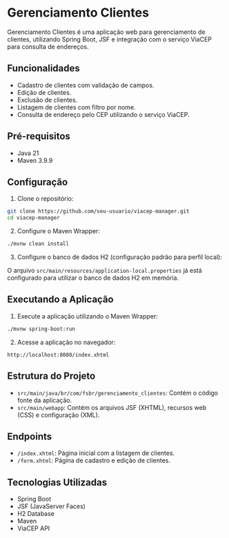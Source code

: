 # Gerenciamento Clientes

Gerenciamento Clientes é uma aplicação web para gerenciamento de clientes, utilizando Spring Boot, JSF e integração com o serviço ViaCEP para consulta de endereços.

## Funcionalidades

- Cadastro de clientes com validação de campos.
- Edição de clientes.
- Exclusão de clientes.
- Listagem de clientes com filtro por nome.
- Consulta de endereço pelo CEP utilizando o serviço ViaCEP.

## Pré-requisitos

- Java 21
- Maven 3.9.9

## Configuração

1. Clone o repositório:

```sh
git clone https://github.com/seu-usuario/viacep-manager.git
cd viacep-manager
```

2. Configure o Maven Wrapper:

```sh
./mvnw clean install
```

3. Configure o banco de dados H2 (configuração padrão para perfil local):

O arquivo `src/main/resources/application-local.properties` já está configurado para utilizar o banco de dados H2 em memória.

## Executando a Aplicação

1. Execute a aplicação utilizando o Maven Wrapper:

```sh
./mvnw spring-boot:run
```

2. Acesse a aplicação no navegador:

```
http://localhost:8080/index.xhtml
```

## Estrutura do Projeto

- `src/main/java/br/com/fsbr/gerenciamento_clientes`: Contém o código fonte da aplicação.
- `src/main/webapp`: Contém os arquivos JSF (XHTML), recursos web (CSS) e configuração (XML).

## Endpoints

- `/index.xhtml`: Página inicial com a listagem de clientes.
- `/form.xhtml`: Página de cadastro e edição de clientes.

## Tecnologias Utilizadas

- Spring Boot
- JSF (JavaServer Faces)
- H2 Database
- Maven
- ViaCEP API
